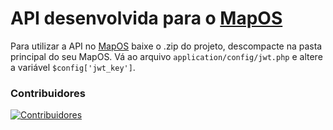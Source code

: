 
# API desenvolvida para o [MapOS](https://github.com/RamonSilva20/mapos)

Para utilizar a API no [MapOS](https://github.com/RamonSilva20/mapos) baixe o .zip do projeto, descompacte na pasta principal do seu MapOS.
Vá ao arquivo `application/config/jwt.php`
e altere a variável `$config['jwt_key']`.

### Contribuidores
[![Contribuidores](https://contrib.rocks/image?repo=Fesantt/MAPOS-OS-APP-FLUTTER)](https://github.com/Fesantt/MAPOS-OS-APP-FLUTTER/graphs/contributors)
